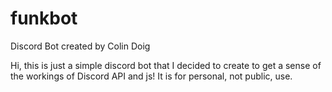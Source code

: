 # funkbot
Discord Bot created by Colin Doig

Hi, this is just a simple discord bot that I decided to create to get a sense of the workings of Discord API and js! It is for personal, not public, use.
